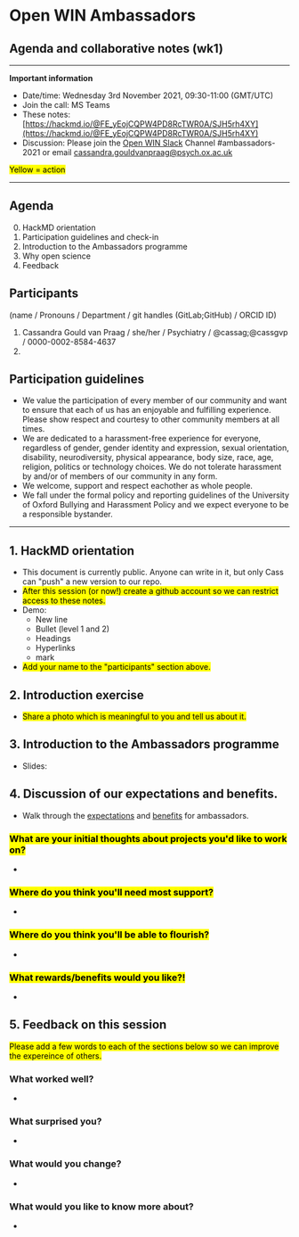 # Open WIN Ambassadors
## Agenda and collaborative notes (wk1)

-----

**Important information**

- Date/time: Wednesday 3rd November 2021, 09:30-11:00 (GMT/UTC)
- Join the call: MS Teams
- These notes: [https://hackmd.io/@FE_yEojCQPW4PD8RcTWR0A/SJH5rh4XY](https://hackmd.io/@FE_yEojCQPW4PD8RcTWR0A/SJH5rh4XY)
- Discussion: Please join the [Open WIN Slack](https://join.slack.com/t/openwin/signup) Channel #ambassadors-2021 or email cassandra.gouldvanpraag@psych.ox.ac.uk 


<mark>Yellow = action</mark>


-----

## Agenda
0. HackMD orientation
1. Participation guidelines and check-in
2. Introduction to the Ambassadors programme
3. Why open science
4. Feedback

## Participants
(name / Pronouns / Department / git handles (GitLab;GitHub) / ORCID ID)
1. Cassandra Gould van Praag / she/her / Psychiatry / @cassag;@cassgvp / 0000-0002-8584-4637
2. 

## Participation guidelines
- We value the participation of every member of our community and want to ensure that each of us has an enjoyable and fulfilling experience. Please show respect and courtesy to other community members at all times.
- We are dedicated to a harassment-free experience for everyone, regardless of gender, gender identity and expression, sexual orientation, disability, neurodiversity, physical appearance, body size, race, age, religion, politics or technology choices. We do not tolerate harassment by and/or of members of our community in any form.
- We welcome, support and respect eachother as whole people.
- We fall under the formal policy and reporting guidelines of the University of Oxford Bullying and Harassment Policy and we expect everyone to be a responsible bystander.

-----

## 1. HackMD orientation
- This document is currently public. Anyone can write in it, but only Cass can "push" a new version to our repo. 
- <mark>After this session (or now!) create a github account so we can restrict access to these notes. </mark>
- Demo:
    - New line
    - Bullet (level 1 and 2)
    - Headings
    - Hyperlinks
    - mark
- <mark>Add your name to the "participants" section above.</mark>

## 2. Introduction exercise
- <mark>Share a photo which is meaningful to you and tell us about it.</mark>

## 3. Introduction to the Ambassadors programme
- Slides: 


## 4. Discussion of our expectations and benefits. 
- Walk through the [expectations](https://open.win.ox.ac.uk/pages/open-science/community/Open-WIN-Community/docs/ambassadors/expectations/) and [benefits](https://open.win.ox.ac.uk/pages/open-science/community/Open-WIN-Community/docs/ambassadors/benefits/) for ambassadors.
### <mark>What are your initial thoughts about projects you'd like to work on?</mark>
-  
### <mark>Where do you think you'll need most support?</mark>
-  
### <mark>Where do you think you'll be able to flourish?</mark>
-  
### <mark>What rewards/benefits would you like?!</mark>
- 


## 5. Feedback on this session
<mark>Please add a few words to each of the sections below so we can improve the expereince of others.</mark>
### What worked well?
- 
### What surprised you?
- 
### What would you change?
- 
### What would you like to know more about?
- 

